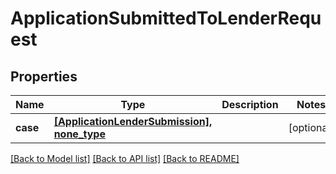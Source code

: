 # ApplicationSubmittedToLenderRequest


## Properties
Name | Type | Description | Notes
------------ | ------------- | ------------- | -------------
**case** | [**[ApplicationLenderSubmission], none_type**](ApplicationLenderSubmission.md) |  | [optional] 

[[Back to Model list]](../README.md#documentation-for-models) [[Back to API list]](../README.md#documentation-for-api-endpoints) [[Back to README]](../README.md)


